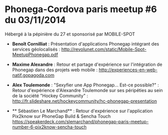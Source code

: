 # Phonega-Cordova paris meetup #6 du 03/11/2014

Hébergé à la pépinière du 27 et sponsorisé par MOBILE-SPOT

 - **Benoît Cornilliat** : Présentation d'applications Phonegap intégrant des services géolocalisés : http://revolunet.com/static/Mobile-Spot-MeetupPhonegap.pdf­

 - **Maxime Alexandre** : Retour et partage d'expérience sur l'intégration de Phonegap dans des projets web mobile : http://experiences-en-web-natif.gopagoda.com­

 - **Alex Toulemonde** : "Sexyfier une App Phonegap... Est-ce possible?" : Retour d'expérience d'Alexandre Toulemonde sur ses péripéties au sein de la société "Hockey Community" : http://fr.slideshare.net/hockeycommunity/hc-phonegap-presentation­

 - **
 Sébastien Le Marchand** : Retour d'expérience sur l'application Pix2know sur PhoneGap Build & Sencha Touch https://speakerdeck.com/slemarchand/phonegap-paris-meetup-number-6-pix2know-sencha-touch­

